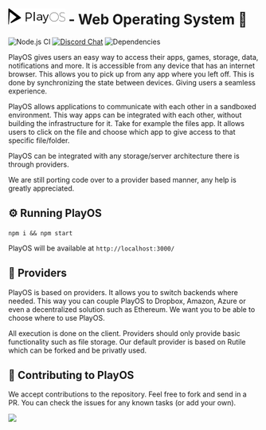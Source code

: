 # ![PlayOS](./screenshots/logo.png) - Web Operating System 🚀

![Node.js CI](https://github.com/Play-OS/PlayOS/workflows/Node.js%20CI/badge.svg)
 [![Discord Chat](https://img.shields.io/discord/605799122469126157.svg)](https://discord.gg/prWSGrZ)  ![Dependencies](https://david-dm.org/FranklinWaller/PlayOS.svg) 

PlayOS gives users an easy way to access their apps, games, storage, data, notifications and more. It is accessible from any device that has an internet browser. This allows you to pick up from any app where you left off. This is done by synchronizing the state between devices. Giving users a seamless experience.
 
PlayOS allows applications to communicate with each other in a sandboxed environment. This way apps can be integrated with each other, without building the infrastructure for it. Take for example the files app. It allows users to click on the file and choose which app to give access to that specific file/folder.

PlayOS can be integrated with any storage/server architecture there is through providers.

We are still porting code over to a provider based manner, any help is greatly appreciated.

## ⚙️ Running PlayOS
```npm i && npm start```

PlayOS will be available at `http://localhost:3000/`

## 🔌 Providers

PlayOS is based on providers. It allows you to switch backends where needed. This way you can couple PlayOS to Dropbox, Amazon, Azure or even a decentralized solution such as Ethereum. We want you to be able to choose where to use PlayOS.

All execution is done on the client. Providers should only provide basic functionality such as file storage. Our default provider is based on Rutile which can be forked and be privatly used.

## 📝 Contributing to PlayOS

We accept contributions to the repository. Feel free to fork and send in a PR. You can check the issues for any known tasks (or add your own).

![](./screenshots/window.png)
